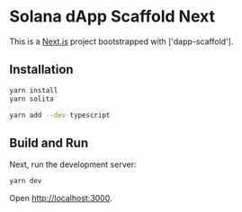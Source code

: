 # Solana dApp Scaffold Next

This is a [Next.js](https://nextjs.org/) project bootstrapped with ['dapp-scaffold'].

## Installation

```bash
yarn install
yarn solita 

yarn add --dev typescript
```

## Build and Run

Next, run the development server:

```bash
yarn dev
```

Open [http://localhost:3000](http://localhost:3000).
